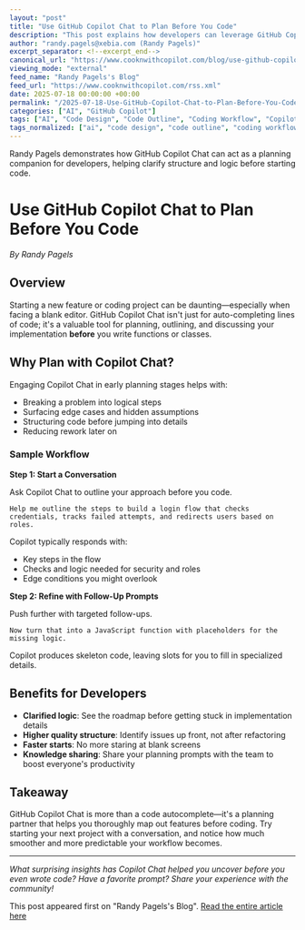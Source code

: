 ```yaml
---
layout: "post"
title: "Use GitHub Copilot Chat to Plan Before You Code"
description: "This post explains how developers can leverage GitHub Copilot Chat to structure their thoughts and plan coding solutions before implementation. It covers the benefits of using conversational prompts to outline features, clarify logic, identify edge cases, and approach coding challenges methodically. Readers will learn practical ways to use Copilot as a planning partner, not just as a code generator."
author: "randy.pagels@xebia.com (Randy Pagels)"
excerpt_separator: <!--excerpt_end-->
canonical_url: "https://www.cooknwithcopilot.com/blog/use-github-copilot-chat-to-plan-before-you-code.html"
viewing_mode: "external"
feed_name: "Randy Pagels's Blog"
feed_url: "https://www.cooknwithcopilot.com/rss.xml"
date: 2025-07-18 00:00:00 +00:00
permalink: "/2025-07-18-Use-GitHub-Copilot-Chat-to-Plan-Before-You-Code.html"
categories: ["AI", "GitHub Copilot"]
tags: ["AI", "Code Design", "Code Outline", "Coding Workflow", "Copilot Chat", "Developer Productivity", "Developer Tools", "Edge Cases", "GitHub Copilot", "JavaScript", "Logic Structure", "Pair Programming", "Planning Prompts", "Posts", "Prompt Engineering", "Software Planning"]
tags_normalized: ["ai", "code design", "code outline", "coding workflow", "copilot chat", "developer productivity", "developer tools", "edge cases", "github copilot", "javascript", "logic structure", "pair programming", "planning prompts", "posts", "prompt engineering", "software planning"]
---
```


Randy Pagels demonstrates how GitHub Copilot Chat can act as a planning companion for developers, helping clarify structure and logic before starting code.<!--excerpt_end-->

# Use GitHub Copilot Chat to Plan Before You Code

*By Randy Pagels*

## Overview

Starting a new feature or coding project can be daunting—especially when facing a blank editor. GitHub Copilot Chat isn't just for auto-completing lines of code; it's a valuable tool for planning, outlining, and discussing your implementation **before** you write functions or classes.

## Why Plan with Copilot Chat?

Engaging Copilot Chat in early planning stages helps with:

- Breaking a problem into logical steps
- Surfacing edge cases and hidden assumptions
- Structuring code before jumping into details
- Reducing rework later on

### Sample Workflow

**Step 1: Start a Conversation**

Ask Copilot Chat to outline your approach before you code.

```text
Help me outline the steps to build a login flow that checks credentials, tracks failed attempts, and redirects users based on roles.
```

Copilot typically responds with:

- Key steps in the flow
- Checks and logic needed for security and roles
- Edge conditions you might overlook

**Step 2: Refine with Follow-Up Prompts**

Push further with targeted follow-ups.

```text
Now turn that into a JavaScript function with placeholders for the missing logic.
```

Copilot produces skeleton code, leaving slots for you to fill in specialized details.

## Benefits for Developers

- **Clarified logic**: See the roadmap before getting stuck in implementation details
- **Higher quality structure**: Identify issues up front, not after refactoring
- **Faster starts**: No more staring at blank screens
- **Knowledge sharing**: Share your planning prompts with the team to boost everyone's productivity

## Takeaway

GitHub Copilot Chat is more than a code autocomplete—it's a planning partner that helps you thoroughly map out features before coding. Try starting your next project with a conversation, and notice how much smoother and more predictable your workflow becomes.

---

*What surprising insights has Copilot Chat helped you uncover before you even wrote code? Have a favorite prompt? Share your experience with the community!*

This post appeared first on "Randy Pagels's Blog". [Read the entire article here](https://www.cooknwithcopilot.com/blog/use-github-copilot-chat-to-plan-before-you-code.html)

